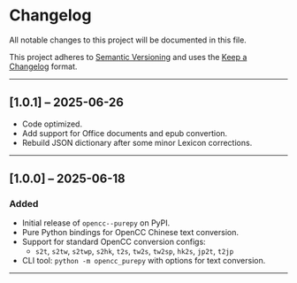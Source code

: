 # Changelog

All notable changes to this project will be documented in this file.

This project adheres to [Semantic Versioning](https://semver.org/spec/v2.0.0.html) and uses the [Keep a Changelog](https://keepachangelog.com/en/1.0.0/) format.

---

## [1.0.1] – 2025-06-26
- Code optimized.
- Add support for Office documents and epub convertion.
- Rebuild JSON dictionary after some minor Lexicon corrections.

---

## [1.0.0] – 2025-06-18

### Added
- Initial release of `opencc--purepy` on PyPI.
- Pure Python bindings for OpenCC Chinese text conversion.
- Support for standard OpenCC conversion configs:
  - `s2t`, `s2tw`, `s2twp`, `s2hk`, `t2s`, `tw2s`, `tw2sp`, `hk2s`, `jp2t`, `t2jp`
- CLI tool: `python -m opencc_purepy` with options for text conversion.

---
